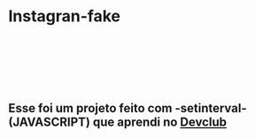 <h1>Instagran-fake<h1>
  <br>
  <br>
<h2>Esse foi um projeto feito com -setinterval- (JAVASCRIPT) que aprendi no <a href="https://rodolfomori.com.br/devclub">Devclub<a>   
